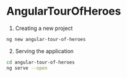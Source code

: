 # AngularTourOfHeroes

1. Creating a new project

```bash
ng new angular-tour-of-heroes
```

2. Serving the application

```bash
cd angular-tour-of-heroes                                               
ng serve --open
```

